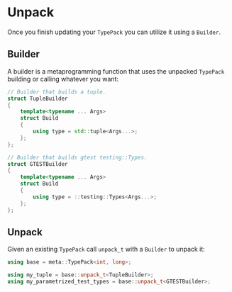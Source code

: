 # Unpack

Once you finish updating your `TypePack` you can utilize it using a `Builder`.

## Builder

A builder is a metaprogramming function that uses the unpacked `TypePack` building or calling whatever you want:

```c++
// Builder that builds a tuple.
struct TupleBuilder
{
    template<typename ... Args>
    struct Build
    {
        using type = std::tuple<Args...>;
    };
};
```

```c++
// Builder that builds gtest testing::Types.
struct GTESTBuilder
{
    template<typename ... Args>
    struct Build
    {
        using type = ::testing::Types<Args...>;
    };
};
```

## Unpack

Given an existing `TypePack` call `unpack_t` with a `Builder` to unpack it:

```c++
using base = meta::TypePack<int, long>;

using my_tuple = base::unpack_t<TupleBuilder>;
using my_parametrized_test_types = base::unpack_t<GTESTBuilder>;

```